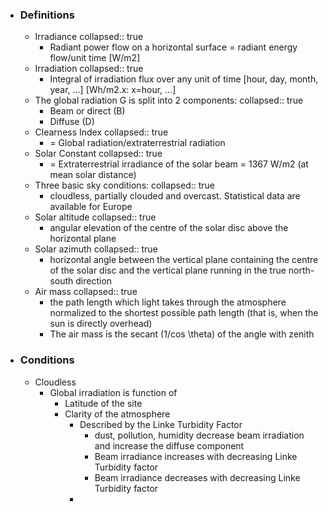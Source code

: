 - ### Definitions
	- Irradiance
	  collapsed:: true
		- Radiant power flow on a horizontal surface = radiant energy flow/unit time [W/m2]
	- Irradiation
	  collapsed:: true
		- Integral of irradiation flux over any unit of time [hour, day, month, year, ...] [Wh/m2.x: x=hour, ...]
	- The global radiation G is split into 2 components:
	  collapsed:: true
		- Beam or direct (B)
		- Diffuse (D)
	- Clearness Index
	  collapsed:: true
		- = Global radiation/extraterrestrial radiation
	- Solar Constant
	  collapsed:: true
		- = Extraterrestrial irradiance of the solar beam = 1367 W/m2 (at mean solar distance)
	- Three basic sky conditions:
	  collapsed:: true
		- cloudless, partially clouded and overcast. Statistical data are available for Europe
	- Solar altitude
	  collapsed:: true
		- angular elevation of the centre of the solar disc above the horizontal plane
	- Solar azimuth
	  collapsed:: true
		- horizontal angle between the vertical plane containing the centre of the solar disc and the vertical plane running in the true north-south direction
	- Air mass
	  collapsed:: true
		- the path length which light takes through the atmosphere normalized to the shortest possible path length (that is, when the sun is directly overhead)
		- The air mass is the secant (1/cos \theta) of the angle with zenith
- ### Conditions
	- Cloudless
		- Global irradiation is function of
			- Latitude of the site
			- Clarity of the atmosphere
				- Described by the Linke Turbidity Factor
					- dust, pollution, humidity decrease beam irradiation and increase the diffuse component
					- Beam irradiance increases with decreasing Linke Turbidity factor
					- Beam irradiance decreases with decreasing Linke Turbidity factor
				-